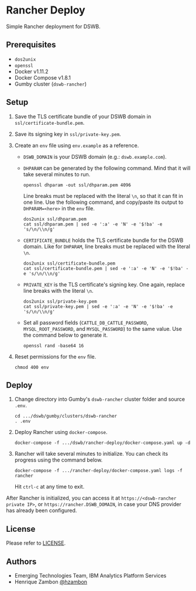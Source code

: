# Rancher Deploy

Simple Rancher deployment for DSWB.

## Prerequisites

* `dos2unix`
* `openssl`
* Docker v1.11.2
* Docker Compose v1.8.1
* Gumby cluster (`dswb-rancher`)

## Setup

1.  Save the TLS certificate bundle of your DSWB domain in `ssl/certificate-bundle.pem`.

1.  Save its signing key in `ssl/private-key.pem`.

1.  Create an `env` file using `env.example` as a reference.

    * `DSWB_DOMAIN` is your DSWB domain (e.g.: `dswb.example.com`).

    * `DHPARAM` can be generated by the following command. Mind that it will take several minutes to run.

      ```shell
      openssl dhparam -out ssl/dhparam.pem 4096
      ```

      Line breaks must be replaced with the literal `\n`, so that it can fit in one line. Use the following command, and copy/paste its output to `DHPARAM=<here>` in the `env` file.

      ```shell
      dos2unix ssl/dhparam.pem
      cat ssl/dhparam.pem | sed -e ':a' -e 'N' -e '$!ba' -e 's/\n/\\n/g'
      ```

    * `CERTIFICATE_BUNDLE` holds the TLS certificate bundle for the DSWB domain. Like for `DHPARAM`, line breaks must be replaced with the literal `\n`.

      ```shell
      dos2unix ssl/certificate-bundle.pem
      cat ssl/certificate-bundle.pem | sed -e ':a' -e 'N' -e '$!ba' -e 's/\n/\\n/g'
      ```

    * `PRIVATE_KEY` is the TLS certificate's signing key. One again, replace line breaks with the literal `\n`.

      ```shell
      dos2unix ssl/private-key.pem
      cat ssl/private-key.pem | sed -e ':a' -e 'N' -e '$!ba' -e 's/\n/\\n/g'
      ```

    * Set all password fields (`CATTLE_DB_CATTLE_PASSWORD`, `MYSQL_ROOT_PASSWORD`, and `MYSQL_PASSWORD`) to the same value. Use the command below to generate it.

      ```shell
      openssl rand -base64 16
      ```

1.  Reset permissions for the `env` file.

    ```shell
    chmod 400 env
    ```

## Deploy

1.  Change directory into Gumby's `dswb-rancher` cluster folder and source `.env`.

    ```shell
    cd .../dswb/gumby/clusters/dswb-rancher
    . .env
    ```

1.  Deploy Rancher using `docker-compose`.

    ```shell
    docker-compose -f .../dswb/rancher-deploy/docker-compose.yaml up -d
    ```

1.  Rancher will take several minutes to initialize. You can check its progress using the command below.

    ```shell
    docker-compose -f .../rancher-deploy/docker-compose.yaml logs -f rancher
    ```

    Hit `ctrl-c` at any time to exit.

After Rancher is initialized, you can access it at `https://<dswb-rancher private IP>`, or `https://rancher.DSWB_DOMAIN`, in case your DNS provider has already been configured.

## License

Please refer to [LICENSE](LICENSE).

## Authors

* Emerging Technologies Team, IBM Analytics Platform Services
* Henrique Zambon [@hzambon](https://twitter.com/hzambon)
